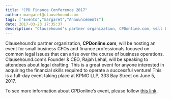 ```yaml
---
title: "CPD Finance Conference 2017"
author: margaret@clausehound.com
tags: ["Events","margaret","Announcements"]
date: 2017-03-23 17:35:37
description: "Clausehound’s partner organization, CPDonline.com, will be hosting an event for small business CFOs and finance professionals focused on common legal issues that can arise over the course of business operations."
---
```




Clausehound’s partner organization, **CPDonline.com**, will be hosting an event for small business CFOs and finance professionals focused on common legal issues that can arise over the course of business operations. Clausehound.com’s Founder & CEO, Rajah Lehal, will be speaking to attendees about legal drafting. This is a great event for anyone interested in acquiring the financial skills required to operate a successful venture! This is a full-day event taking place at KPMG LLP, 333 Bay Street on June 5, 2017. 

 

 

To see more information about CPDonline’s event, please follow [this link](https://www.cpdonline.ca/cpd-finance/conference). 

